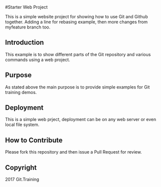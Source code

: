 #Starter Web Project

This is a simple website project for showing how to use Git and Github together. Adding a line for rebasing example, then more changes from myfeature branch too.

## Introduction

This example is to show different parts of the Git repository and various commands using a web project.

## Purpose

As stated above the main purpose is to provide simple examples for Git training demos.

## Deployment

This is a simple web prject, deployment can be on any web server or even local file system.

## How to Contribute

Please fork this repository and then issue a Pull Request for review.

## Copyright

2017 Git.Training